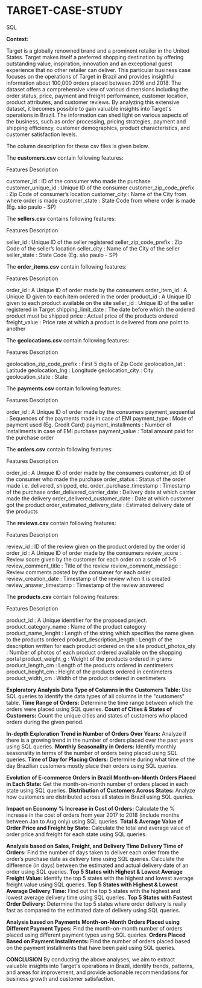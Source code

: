 # TARGET-CASE-STUDY
SQL

**Context:**

Target is a globally renowned brand and a prominent retailer in the United States. Target makes itself a preferred shopping destination by offering outstanding value, inspiration, innovation and an exceptional guest experience that no other retailer can deliver.
This particular business case focuses on the operations of Target in Brazil and provides insightful information about 100,000 orders placed between 2016 and 2018. The dataset offers a comprehensive view of various dimensions including the order status, price, payment and freight performance, customer location, product attributes, and customer reviews.
By analyzing this extensive dataset, it becomes possible to gain valuable insights into Target's operations in Brazil. The information can shed light on various aspects of the business, such as order processing, pricing strategies, payment and shipping efficiency, customer demographics, product characteristics, and customer satisfaction levels.

The column description for these csv files is given below.

The **customers.csv** contain following features:

Features       Description

customer_id : ID of the consumer who made the purchase
customer_unique_id  : Unique ID of the consumer
customer_zip_code_prefix  :  Zip Code of consumer’s location
customer_city  :  Name of the City from where order is made
customer_state  : State Code from where order is made (Eg. são paulo - SP)

The **sellers.csv** contains following features:

Features      Description

seller_id  : Unique ID of the seller registered
seller_zip_code_prefix  : Zip Code of the seller’s location
seller_city  :  Name of the City of the seller
seller_state  :  State Code (Eg. são paulo - SP)

The **order_items.csv** contain following features:

Features      Description

order_id  :  A Unique ID of order made by the consumers
order_item_id  :  A Unique ID given to each item ordered in the order
product_id  :  A Unique ID given to each product available on the site
seller_id  :  Unique ID of the seller registered in Target
shipping_limit_date  :  The date before which the ordered product must be shipped
price  :  Actual price of the products ordered
freight_value  :  Price rate at which a product is delivered from one point to another

The **geolocations.csv** contain following features:

Features    Description

geolocation_zip_code_prefix  :  First 5 digits of Zip Code
geolocation_lat  :  Latitude
geolocation_lng  :  Longitude
geolocation_city  :  City
geolocation_state  :  State

The **payments.csv** contain following features:

Features    Description

order_id  :  A Unique ID of order made by the consumers
payment_sequential  :  Sequences of the payments made in case of EMI
payment_type  :  Mode of payment used (Eg. Credit Card)
payment_installments  :  Number of installments in case of EMI purchase
payment_value  :  Total amount paid for the purchase order

The **orders.csv** contain following features:

Features    Description

order_id  :  A Unique ID of order made by the consumers
customer_id:  ID of the consumer who made the purchase
order_status  :  Status of the order made i.e. delivered, shipped, etc.
order_purchase_timestamp  :  Timestamp of the purchase
order_delivered_carrier_date  :  Delivery date at which carrier made the delivery
order_delivered_customer_date  :  Date at which customer got the product
order_estimated_delivery_date  :  Estimated delivery date of the products

The **reviews.csv** contain following features:

Features    Description

review_id  :  ID of the review given on the product ordered by the order id
order_id  :  A Unique ID of order made by the consumers
review_score  :  Review score given by the customer for each order on a scale of 1-5
review_comment_title  :  Title of the review
review_comment_message  :  Review comments posted by the consumer for each order
review_creation_date  :  Timestamp of the review when it is created
review_answer_timestamp  :  Timestamp of the review answered

The **products.csv** contain following features:

Features    Description

product_id  :  A Unique identifier for the proposed project.
product_category_name  :  Name of the product category
product_name_lenght  :  Length of the string which specifies the name given to the products ordered
product_description_length  :  Length of the description written for each product ordered on the site
product_photos_qty  :  Number of photos of each product ordered available on the shopping portal
product_weight_g  :  Weight of the products ordered in grams
product_length_cm  :  Length of the products ordered in centimeters
product_height_cm  :  Height of the products ordered in centimeters
product_width_cm  :  Width of the product ordered in centimeters

**Exploratory Analysis**
**Data Type of Columns in the Customers Table:**
Use SQL queries to identify the data types of all columns in the "customers" table.
**Time Range of Orders:**
Determine the time range between which the orders were placed using SQL queries.
**Count of Cities & States of Customers:**
Count the unique cities and states of customers who placed orders during the given period.

**In-depth Exploration**
**Trend in Number of Orders Over Years:**
Analyze if there is a growing trend in the number of orders placed over the past years using SQL queries.
**Monthly Seasonality in Orders:**
Identify monthly seasonality in terms of the number of orders being placed using SQL queries.
**Time of Day for Placing Orders:**
Determine during what time of the day Brazilian customers mostly place their orders using SQL queries.

**Evolution of E-commerce Orders in Brazil**
**Month-on-Month Orders Placed in Each State:**
Get the month-on-month number of orders placed in each state using SQL queries.
**Distribution of Customers Across States:**
Analyze how customers are distributed across all states in Brazil using SQL queries.

**Impact on Economy**
**% Increase in Cost of Orders:**
Calculate the % increase in the cost of orders from year 2017 to 2018 (include months between Jan to Aug only) using SQL queries.
**Total & Average Value of Order Price and Freight by State:**
Calculate the total and average value of order price and freight for each state using SQL queries.

**Analysis based on Sales, Freight, and Delivery Time**
**Delivery Time of Orders:**
Find the number of days taken to deliver each order from the order’s purchase date as delivery time using SQL queries.
Calculate the difference (in days) between the estimated and actual delivery date of an order using SQL queries.
**Top 5 States with Highest & Lowest Average Freight Value:**
Identify the top 5 states with the highest and lowest average freight value using SQL queries.
**Top 5 States with Highest & Lowest Average Delivery Time:**
Find out the top 5 states with the highest and lowest average delivery time using SQL queries.
**Top 5 States with Fastest Order Delivery:**
Determine the top 5 states where order delivery is really fast as compared to the estimated date of delivery using SQL queries.

**Analysis based on Payments
Month-on-Month Orders Placed using Different Payment Types:**
Find the month-on-month number of orders placed using different payment types using SQL queries.
**Orders Placed Based on Payment Installments:**
Find the number of orders placed based on the payment installments that have been paid using SQL queries.

**CONCLUSION**
By conducting the above analyses, we aim to extract valuable insights into Target's operations in Brazil, identify trends, patterns, and areas for improvement, and provide actionable recommendations for business growth and customer satisfaction.
